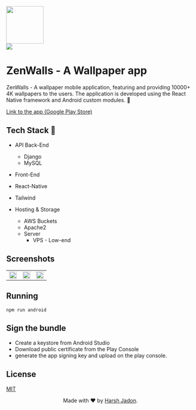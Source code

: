 <img width="100" src="https://github.com/harshjadon9/ZenWalls/assets/62889318/fbaeb484-5d98-43fc-994d-385d2654721e.png">
<br>

<img src="https://img.shields.io/badge/react_native-%2320232a.svg?style=for-the-badge&logo=react&logoColor=%2361DAFB">

# ZenWalls - A Wallpaper app
ZenWalls - A wallpaper mobile application, featuring and providing 10000+ 4K wallpapers to the users. The application is developed using the React Native framework and Android custom modules. 🚀


[Link to the app (Google Play Store)](https://play.google.com/store/apps/details?id=com.zenwalls)

## Tech Stack 🚀
* API Back-End
  * Django
  * MySQL
    
* Front-End
 * React-Native
 * Tailwind
  
* Hosting & Storage
  * AWS Buckets  
  * Apache2
  * Server
    * VPS - Low-end


## Screenshots 
<table>
<tr>
<td><img width="100%" src="https://github.com/harshjadon9/ZenWalls/assets/62889318/f3fd4d81-d89c-4ca7-a130-383e97130307.png"></td>
<td><img width="100%" src="https://github.com/harshjadon9/ZenWalls/assets/62889318/6c716cfa-767b-408f-80f2-ece0327df22d.png"></td>
<td><img width="100%" src="https://github.com/harshjadon9/ZenWalls/assets/62889318/29a6d2c4-ebd3-444a-9323-315d9e5e0426.png"></td>
<tr>
</table>


## Running
```npm run android```


## Sign the bundle

 - Create a keystore from Android Studio
 - Download public certificate from the Play Console
 - generate the app signing key and upload on the play console.


## License
[MIT](https://choosealicense.com/licenses/mit/)


  <p align="center">
    Made with ❤️ by <a href="https://harshjadon.com/">Harsh Jadon</a>.
    </p>


